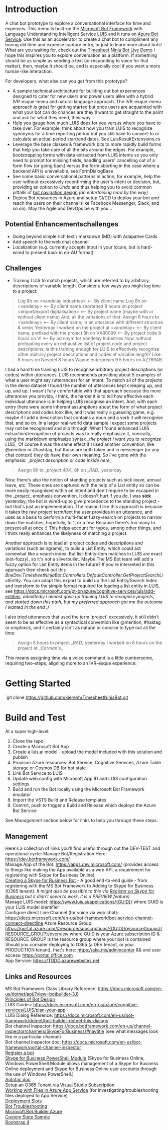 # Introduction
A chat bot prototype to explore a conversational interface for time and expenses. This demo is built-on the [Microsoft Bot Framework](https://dev.botframework.com/) with Language Understanding Intelligent Service [LUIS](https://luis.ai/) and it runs on [Azure Bot Service](https://azure.microsoft.com/en-us/services/bot-service/). Use this as an accelerator to create a chat bot to compliment any boring old time and expense capture entry, or just to learn more about bots!  
What are you waiting for, check out the [Timesheet Ninja Bot Live Demo](https://timesheetninjabot.azurewebsites.net)
I hope this inspires you to explore conversation as a platform. If something should be as simple as sending a text (or responding to voice for that matter), then, maybe it should be, and is especially cool if you want a more human-like interaction.  

For developers, what else can you get from this prototype?
- A sample technical architecture for building out bot experiences designed to cater for new users and power users alike with a hybrid IVR-esque-menu and natural language approach. The IVR-esque-menu approach is great for getting started but once users are acquainted with what your bot can do chances are they'll want to get straight to the point and ask for what they need, their way.  
- Help you gauge how much LUIS does for you versus where you have to take over. For example, think about how you train LUIS to recognize synonyms for a time reporting period but you still have to convert-to or calculate an actual period start/end dates. See LuisResultExtensions.cs  
- Leverage the base classes & framework bits to more rapidly build forms that help you take care of all the bits around the edges. For example, bootstrapping forms with data extracted from LUIS intents so you only need to prompt for missing fields, handling users' cancelling out of a form flow (or going back) versus the form aborting in the case where a backend API is unavailable, see FormDialogBase<T>  
- See some basic conversational patterns in action, for example, help the user without excessively reconfirming the user's intent or decision, but, providing an option to _Undo_ and thus helping you to avoid common pitfalls of [bot navigation design](https://docs.microsoft.com/en-us/bot-framework/bot-service-design-navigation) _(an entertaining read by the way)_
- Deploy Bot resources in Azure and setup CI/CD to deploy your bot and reach the users on their channel (like Facebook Messenger, Slack, and so on). May the Agile and DevOps be with you...  

## Potential Enhancementschallenges
- Going beyond simple rich text / markdown (MD) with Adapative Cards
- Add speech to the web chat channel
- Localization (e.g. currently accepts input in your locale, but is hard-wired to present back in en-AU format)
 
## Challenges
- Training LUIS to match projects, which are referred to by arbitrary descriptions of variable length. Consider a few ways you might log time to a project:
>Log 8h on &lt;vandelay industries&gt; <-- By client name
>Log 8h on &lt;vandelay&gt; <-- By client name shortened
>8 hours on project &lt;import/export digitalisation&gt; <-- By project name (maybe with or without client name)
And, all the variations of that:
>Assign 8 hours to &lt;vandelay&gt; <-- By client name, in an utterance with different structure & verbs
>Yesterday I worked on the project at &lt;vandelay&gt; <-- By client name, prefixed with the project
>8h on VX80099 <-- By project code
>8 hours on VI <-- By acronym for Vandelay Industries
Now, without preloading every an exhaustive list of project code and project descriptions, is this training enough for LUIS to effectively recognise other abitrary project descriptions and codes of variable length? Like:
>8 hours on Novotel
>8 hours Wayne enterprises
>9.5 hours on AZ789AB

I had a hard time training LUIS to recognise arbitrary project descriptions (or codes) within utterances. LUIS recommends providing about 5 examples of what a user might say (utterances) for an intent. 
To match all of the projects in the demo dataset I found the number of utterances kept creeping up, and up, and up. I wasn't fully comfortable with that approach because the more utterances you provide, I think, the harder it is to tell how effective each individual utterance is in helping LUIS recognise an intent.
And, with each entry there were some inherent assumptions about the form of what project descriptions and codes look like, and it was really a guessing game, e.g. maybe if I add a description that contains a noun and a verb it will recognise that, and so on. In a larger real-world data sample I expect some projects may not be recognised and slip through. 
What I found enhanced LUIS extraction/recognition of projects was to really emphasize it, ironically, using the markdown emphasize syntax \__the project I want you to recognize LUIS\__
Of course it was the same effect if I used another convention, like @mention or #hashtag, but those are both taken and in messenger (or any chat context) they do have their own meaning. So I've gone with the emphasis: \__project description or code inside here\__
>Assign 8h to \__project 404\__
>8h on \__RAD\__ yesterday

Now, there's also the notion of standing projects such as sick leave, annual leave, etc. These ones are captured with the help of a List entity so can be more easily recognised within an intent and don't require to be escaped in the \__project\__ emphasis convention. It doesn't hurt if you do, I was __sick__ yesterday; the bot is wired-up to give precedence to the standing project - but that's just an implementation.
The reason I like this approach is because it takes the raw project term/text the user provides in an utterance, and uses as a basis to perform a multi-facet fuzzy-search on projects to narrow down the matches, hopefully, to 1, or a few. Because there's too many to present all at once :) This helps account for typos, among other things, and I think really enhances the likelyness of matching a project.  

Another approach is to load all project codes and descriptions and variations (such as ngrams), to build a List Entity, which could act somewhat like a search index. But list-Entity-item matches in LUIS are exact (not-fuzzy), so it's not a silverbullet. Maybe The MS Bot team will add a fuzzy option for List Entity items in the future? If you're interested in this approach then check out this _BneDev.TimesheetNinjaBot.Controllers.DefaultController.GetProjectSearchListEntity_. You can adapt this export to build up the List Entity/Search Index and transform to the simple format required for loading a list entity in LUIS, see <https://docs.microsoft.com/pt-br/azure/cognitive-services/luis/add-entities>. _admittedly I almost gave up training LUIS to recognise projects, and started down this path, but my preferred approach got me the outcome I wanted in the end :)_  

I also tried utterances that used the term 'project' excessively, it still didn't seem to be as effective as a syntactical convention like @mention, #hastag or _emphasis_, and it certainly isn't as natural or concise to type out all the time:
>Assign 8 hours to project \__RAD\__ yesterday
>I worked on 8 hours on the project at \__Carman's\__

This means assigning time via a voice command is a little cumbersome, requiring two-steps, aligning more to an IVR-esque experience.

# Getting Started
`git clone https://github.com/kierenh/TimesheetNinjaBot.git 

# Build and Test
At a super high-level:
1. Clone the repo
1. Create a Microsoft Bot App
1. Create a luis.ai model - upload the model included with this solution and publish
1. Provison Azure resources: Bot Service, Cognitive Services, Azure Table storage or Cosmos DB for bot state
1. Link Bot Service to LUIS
1. Update web.config with Microsoft App ID and LUIS configuration settings
1. Build and run the Bot locally using the Microsoft Bot Framework emulator
1. Import the VSTS Build and Release templates
1. Commit, push to trigger a Build and Release which deploys the Azure Bot Service

See _Management_ section below for links to help you through these steps.

## Management
Here's a collection of links you'll find useful through out the DEV-TEST and operational cycle:
Manage Bot/Registration Here: <https://dev.botframework.com/>  
Manage App of the Bot: <https://apps.dev.microsoft.com/> (provides access to things like making the App available as a web API, a requirement for registering with Skype for Business Online)  
[Creating a Skype for Business Bot](https://msdn.microsoft.com/en-us/skype/skype-for-business-bot-framework/docs/overview#create-bot) - A good end-to-end guide - from registering with the MS Bot Framework to Adding to Skype for Business (O365 tenant). _It might also be possible to this via [Register on Skype for Business](https://skypeappregistration.azurewebsites.net/) but it didn't seem to work, it is a PREVIEW feature)_  
Manage LUIS model: <https://www.luis.ai/applications/{GUID}/> where GUID is your LUIS model identifier  
Configure direct Line Channel (for voice via web chat): <https://docs.microsoft.com/en-us/bot-framework/bot-service-channel-connect-directline>
Azure Resource Group: <https://portal.azure.com/#resource/subscriptions/{GUID}/resourceGroups/{RESOURCE_GROUP}/overview>  where GUID is your Azure subscription ID & RESOURCE_GROUP is the resource group where your bot is contained
Should you consider deploying to O365 (a DEV tenant, or your PRODUCTION tenant), that's here: <https://aka.ms/admincenter> && end user access: <https://portal.office.com>  
App Service: <https://TODO.azurewebsites.net>

## Links and Resources
MS Bot Framework Class Library Reference: <https://docs.microsoft.com/en-us/dotnet/api/?view=botbuilder-3.8>  
[Principles of Bot Design](https://docs.microsoft.com/en-us/bot-framework/bot-service-design-principles)  
LUIS Guides: <https://docs.microsoft.com/en-us/azure/cognitive-services/LUIS/plan-your-app>  
LUIS Dialog Reference: <https://docs.microsoft.com/en-us/bot-framework/dotnet/bot-builder-dotnet-luis-dialogs>  
Bot channel inspector: <https://docs.botframework.com/en-us/channel-inspector/channels/SkypeForBusiness/#navtitle> (see what messages look like in a particular channel)  
Bot channel inspector doc: <https://docs.microsoft.com/en-us/bot-framework/portal-channel-inspector>  
[Register a bot](https://docs.microsoft.com/en-us/bot-framework/portal-register-bot)  
[Skype for Business PowerShell Module](https://www.microsoft.com/en-au/download/details.aspx?id=39366) (Skype for Business Online, Windows PowerShell Module allows management of a Skype for Business Online deployment and Skype for Business Online user accounts through the use of Windows PowerShell.)  
[Autofac doc](http://autofac.readthedocs.io/en/latest/getting-started/index.html)  
[Setup an O365 Tenant via Visual Studio Subscription](https://support.microsoft.com/en-au/help/4019175/visual-studio-subscriptions-the-office-365-developer-subscription-bene)  
[Working with Files in Azure App Service](https://www.michaelcrump.net/azure-tips-and-tricks20/) (for investigating/troubleshooting files deployed to App Service)  
[Deployment Slots](https://stackify.com/azure-deployment-slots/)  
[Bot Troubleshooting](https://docs.microsoft.com/en-us/bot-framework/troubleshoot-general-problems)  
[Microsoft.Bot.Builder.Azure](https://www.nuget.org/packages/Microsoft.Bot.Builder.Azure)  
[Custom State Sample](https://github.com/Microsoft/BotBuilder-Samples/tree/master/CSharp/core-CustomState)  
[Bootstrap 4](https://getbootstrap.com/docs/4.0/examples/starter-template/)  
